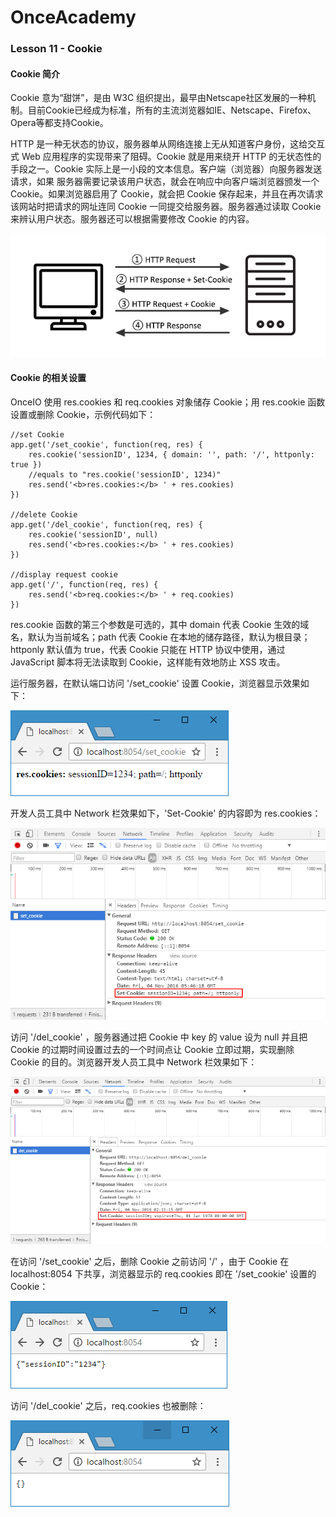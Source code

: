 # OnceAcademy
### Lesson 11 - Cookie    

#### Cookie 简介

Cookie 意为“甜饼”，是由 W3C 组织提出，最早由Netscape社区发展的一种机制。目前Cookie已经成为标准，所有的主流浏览器如IE、Netscape、Firefox、Opera等都支持Cookie。  
  
HTTP 是一种无状态的协议，服务器单从网络连接上无从知道客户身份，这给交互式 Web 应用程序的实现带来了阻碍。Cookie 就是用来绕开 HTTP 的无状态性的手段之一。Cookie 实际上是一小段的文本信息。客户端（浏览器）向服务器发送请求，如果 服务器需要记录该用户状态，就会在响应中向客户端浏览器颁发一个 Cookie。如果浏览器启用了 Cookie，就会把 Cookie 保存起来，并且在再次请求该网站时把请求的网址连同 Cookie 一同提交给服务器。服务器通过读取 Cookie 来辨认用户状态。服务器还可以根据需要修改 Cookie 的内容。  
  
![Cookie 工作机制][1]
  
####  Cookie 的相关设置

OnceIO 使用 res.cookies 和 req.cookies 对象储存 Cookie；用 res.cookie 函数设置或删除 Cookie，示例代码如下：

	//set Cookie
	app.get('/set_cookie', function(req, res) {
		res.cookie('sessionID', 1234, { domain: '', path: '/', httponly: true })
		//equals to "res.cookie('sessionID', 1234)"
		res.send('<b>res.cookies:</b> ' + res.cookies)
	})

	//delete Cookie
	app.get('/del_cookie', function(req, res) {
		res.cookie('sessionID', null)
		res.send('<b>res.cookies:</b> ' + res.cookies)
	})

	//display request cookie
	app.get('/', function(req, res) {
		res.send('<b>req.cookies:</b> ' + req.cookies)
	})

res.cookie 函数的第三个参数是可选的，其中 domain 代表 Cookie 生效的域名，默认为当前域名；path 代表 Cookie 在本地的储存路径，默认为根目录；httponly 默认值为 true，代表 Cookie 只能在 HTTP 协议中使用，通过 JavaScript 脚本将无法读取到 Cookie，这样能有效地防止 XSS 攻击。  
  
运行服务器，在默认端口访问 '/set_cookie' 设置 Cookie，浏览器显示效果如下：  
  
![set_cookie 浏览器显示效果][2]
  
开发人员工具中 Network 栏效果如下，'Set-Cookie' 的内容即为 res.cookies：  
  
![set_cookie Network 栏效果][3]  
  
访问 '/del_cookie' ，服务器通过把 Cookie 中 key 的 value 设为 null 并且把 Cookie 的过期时间设置过去的一个时间点让 Cookie 立即过期，实现删除 Cookie 的目的。浏览器开发人员工具中 Network 栏效果如下：  
  
![del_cookie Network 栏效果][4]  
  
在访问 '/set_cookie' 之后，删除 Cookie 之前访问 '/' ，由于 Cookie 在 localhost:8054 下共享，浏览器显示的 req.cookies 即在 '/set_cookie' 设置的 Cookie：  
  
![set_cookie 后 req.cookies][5]  
  
访问 '/del_cookie' 之后，req.cookies 也被删除：  
  
![del_cookie 后 req.cookies][6] 





[1]: https://raw.githubusercontent.com/OnceDoc/images/gh-pages/OnceAcademy/cookie/cookie_workflow.png
[2]: https://raw.githubusercontent.com/OnceDoc/images/gh-pages/OnceAcademy/cookie/set_cookie_browser.png
[3]: https://raw.githubusercontent.com/OnceDoc/images/gh-pages/OnceAcademy/cookie/set_cookie_network.png
[4]: https://raw.githubusercontent.com/OnceDoc/images/gh-pages/OnceAcademy/cookie/del_cookie_network.png
[5]: https://raw.githubusercontent.com/OnceDoc/images/gh-pages/OnceAcademy/cookie/req_cookies_after_set_cookie.png
[6]: https://raw.githubusercontent.com/OnceDoc/images/gh-pages/OnceAcademy/cookie/req_cookies_after_del_cookie.png